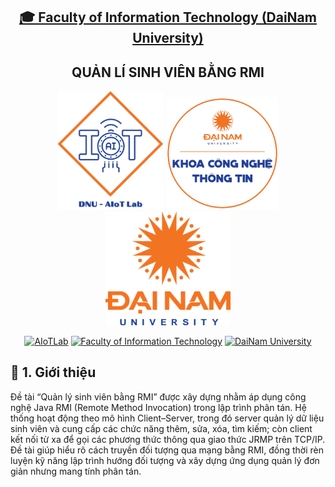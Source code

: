<h2 align="center">
    <a href="https://dainam.edu.vn/vi/khoa-cong-nghe-thong-tin">
    🎓 Faculty of Information Technology (DaiNam University)
    </a>
</h2>
<h2 align="center">
   QUẢN LÍ SINH VIÊN BẰNG RMI
</h2>
<div align="center">
    <p align="center">
        <img src="docs/aiotlab_logo.png" alt="AIoTLab Logo" width="170"/>
        <img src="docs/fitdnu_logo.png" alt="AIoTLab Logo" width="180"/>
        <img src="docs/dnu_logo.png" alt="DaiNam University Logo" width="200"/>
    </p>

[![AIoTLab](https://img.shields.io/badge/AIoTLab-green?style=for-the-badge)](https://www.facebook.com/DNUAIoTLab)
[![Faculty of Information Technology](https://img.shields.io/badge/Faculty%20of%20Information%20Technology-blue?style=for-the-badge)](https://dainam.edu.vn/vi/khoa-cong-nghe-thong-tin)
[![DaiNam University](https://img.shields.io/badge/DaiNam%20University-orange?style=for-the-badge)](https://dainam.edu.vn)

</div>

## 📖 1. Giới thiệu
Đề tài “Quản lý sinh viên bằng RMI” được xây dựng nhằm áp dụng công nghệ Java RMI (Remote Method Invocation) trong lập trình phân tán. Hệ thống hoạt động theo mô hình Client–Server, trong đó server quản lý dữ liệu sinh viên và cung cấp các chức năng thêm, sửa, xóa, tìm kiếm; còn client kết nối từ xa để gọi các phương thức thông qua giao thức JRMP trên TCP/IP. Đề tài giúp hiểu rõ cách truyền đối tượng qua mạng bằng RMI, đồng thời rèn luyện kỹ năng lập trình hướng đối tượng và xây dựng ứng dụng quản lý đơn giản nhưng mang tính phân tán.



